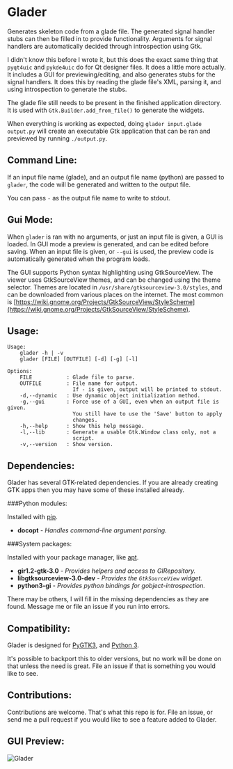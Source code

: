 Glader
======

Generates skeleton code from a glade file. The generated signal handler stubs
can then be filled in to provide functionality. Arguments for signal handlers
are automatically decided through introspection using Gtk.

I didn't know this before I wrote it, but this does the exact same thing that
`pyqt4uic` and `pykde4uic` do for Qt designer files. It does a little more
actually. It includes a GUI for previewing/editing, and also generates stubs
for the signal handlers. It does this by reading the glade file's XML,
parsing it, and using introspection to generate the stubs.

The glade file still needs to be present in the finished application
directory. It is used with `Gtk.Builder.add_from_file()` to generate the
widgets.

When everything is working as expected, doing
`glader input.glade output.py` will create an executable Gtk application
that can be ran and previewed by running `./output.py`.


Command Line:
-------------

If an input file name (glade), and an output file name (python) are passed to
`glader`, the code will be generated and written to the output file.

You can pass `-` as the output file name to write to stdout.


Gui Mode:
---------

When `glader` is ran with no arguments, or just an input file is given, a GUI
is loaded. In GUI mode a preview is generated, and can be edited before saving.
When an input file is given, or `--gui` is used, the preview code is
automatically generated when the program loads.

The GUI supports Python syntax highlighting using GtkSourceView. The viewer
uses GtkSourceView themes, and can be changed using the theme selector.
Themes are located in `/usr/share/gtksourceview-3.0/styles`, and can be
downloaded from various places on the internet. The most common is
[https://wiki.gnome.org/Projects/GtkSourceView/StyleScheme](https://wiki.gnome.org/Projects/GtkSourceView/StyleScheme).


Usage:
------

```
Usage:
    glader -h | -v
    glader [FILE] [OUTFILE] [-d] [-g] [-l]

Options:
    FILE           : Glade file to parse.
    OUTFILE        : File name for output.
                     If - is given, output will be printed to stdout.
    -d,--dynamic   : Use dynamic object initialization method.
    -g,--gui       : Force use of a GUI, even when an output file is given.
                     You still have to use the 'Save' button to apply
                     changes.
    -h,--help      : Show this help message.
    -l,--lib       : Generate a usable Gtk.Window class only, not a
                     script.
    -v,--version   : Show version.
```


Dependencies:
-------------

Glader has several GTK-related dependencies. If you are already creating GTK
apps then you may have some of these installed already.

###Python modules:

Installed with [pip](https://pypi.python.org).

* **docopt** - *Handles command-line argument parsing.*

###System packages:

Installed with your package manager, like [apt](https://wiki.debian.org/apt-get).

* **gir1.2-gtk-3.0** - *Provides helpers and access to GIRepository.*
* **libgtksourceview-3.0-dev** - *Provides the `GtkSourceView` widget.*
* **python3-gi** - *Provides python bindings for gobject-introspection.*

There may be others, I will fill in the missing dependencies as they are found.
Message me or file an issue if you run into errors.


Compatibility:
--------------

Glader is designed for
[PyGTK3](http://python-gtk-3-tutorial.readthedocs.org/en/latest/install.html),
and [Python 3](https://www.python.org/downloads/).

It's possible to backport this to older versions, but no work will be done on
that unless the need is great.
File an issue if that is something you would like to see.


Contributions:
--------------

Contributions are welcome. That's what this repo is for.
File an issue, or send me a pull request if you would like to see a
feature added to Glader.


GUI Preview:
--------

![Glader](http://welbornprod.com/static/images/glader/glader-preview.png)
